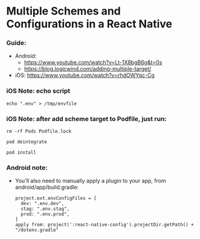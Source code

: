 # Multiple Schemes and Configurations in a React Native

### Guide:

- Android: 
  - https://www.youtube.com/watch?v=Lt-1X8bgB6g&t=0s
  - https://blog.logicwind.com/adding-multiple-target/
- iOS: https://www.youtube.com/watch?v=rhdOWYqc-Cg

### iOS Note: echo script
  ```
  echo ".env" > /tmp/envfile
  ```

### iOS Note: after add scheme target to Podfile, just run:
  ```
  rm -rf Pods Podfile.lock
  ```
  
  ```
  pod deintegrate
  ```
  
  ```
  pod install
  ```
  
### Android note:
- You'll also need to manually apply a plugin to your app, from android/app/build.gradle:
  ```
  project.ext.envConfigFiles = [
    dev: ".env.dev",  
    stag: ".env.stag",
    prod: ".env.prod",
  ]
  apply from: project(':react-native-config').projectDir.getPath() + "/dotenv.gradle"
  ```



